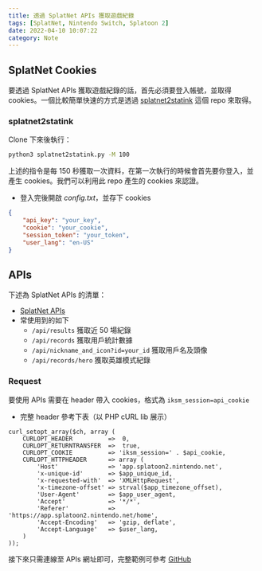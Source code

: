 ```yaml
---
title: 透過 SplatNet APIs 獲取遊戲紀錄
tags: [SplatNet, Nintendo Switch, Splatoon 2]
date: 2022-04-10 10:07:22
category: Note
---
```


## SplatNet Cookies

要透過 SplatNet APIs 獲取遊戲紀錄的話，首先必須要登入帳號，並取得 cookies。一個比較簡單快速的方式是透過 [splatnet2statink](https://github.com/frozenpandaman/splatnet2statink) 這個 repo 來取得。

### splatnet2statink

Clone 下來後執行：

```bash
python3 splatnet2statink.py -M 100
```

上述的指令是每 150 秒獲取一次資料，在第一次執行的時候會首先要你登入，並產生 cookies。我們可以利用此 repo 產生的 cookies 來認證。

- 登入完後開啟 *config.txt*，並存下 cookies

```json
{
    "api_key": "your_key",
    "cookie": "your_cookie",
    "session_token": "your_token",
    "user_lang": "en-US"
}
```

## APIs

下述為 SplatNet APIs 的清單：
- [SplatNet APIs](https://github.com/msruback/MoNet2/wiki/Splatnet-2-API)
- 常使用到的如下
    - `/api/results` 獲取近 50 場紀錄
    - `/api/records` 獲取用戶統計數據
    - `/api/nickname_and_icon?id=your_id` 獲取用戶名及頭像
    - `/api/records/hero` 獲取英雄模式紀錄

### Request

要使用 APIs 需要在 header 帶入 cookies，格式為 `iksm_session=api_cookie`

- 完整 header 參考下表（以 PHP cURL lib 展示）

```php=
curl_setopt_array($ch, array (
    CURLOPT_HEADER          =>  0,
    CURLOPT_RETURNTRANSFER  =>  true,
    CURLOPT_COOKIE          => 'iksm_session=' . $api_cookie,
    CURLOPT_HTTPHEADER      => array (
        'Host'              => 'app.splatoon2.nintendo.net',
        'x-unique-id'       => $app_unique_id,
        'x-requested-with'  => 'XMLHttpRequest',
        'x-timezone-offset' => strval($app_timezone_offset),
        'User-Agent'        => $app_user_agent,
        'Accept'            => '*/*',
        'Referer'           => 'https://app.splatoon2.nintendo.net/home',
        'Accept-Encoding'   => 'gzip, deflate',
        'Accept-Language'   => $user_lang,
    )
));
```

接下來只需連線至 APIs 網址即可，完整範例可參考 [GitHub](https://github.com/luswdev/SplatoonBot/blob/master/src/splatnet.php)
